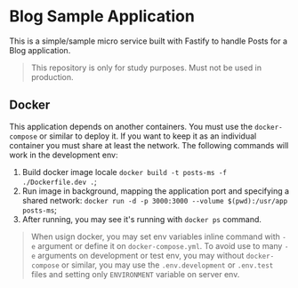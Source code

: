 # Blog Sample Application

This is a simple/sample micro service built with Fastify to handle Posts for a Blog application.

> This repository is only for study purposes. Must not be used in production.

## Docker

This application depends on another containers. You must use the `docker-compose` or similar to deploy it. If you want to keep it as an individual container you must share at least the network. The following commands will work in the development env:

1. Build docker image locale `docker build -t posts-ms -f ./Dockerfile.dev .`;
2. Run image in background, mapping the application port and specifying a shared network: `docker run -d -p 3000:3000 --volume $(pwd):/usr/app posts-ms`;
3. After running, you may see it's running with `docker ps` command.

> When usign docker, you may set env variables inline command with `-e` argument or define it on `docker-compose.yml`. To avoid use to many `-e` arguments on development or test env, you may without `docker-compose` or similar, you may use the `.env.development` or `.env.test` files and setting only `ENVIRONMENT` variable on server env.